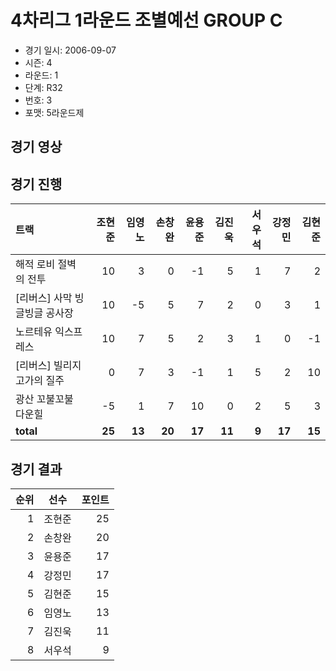 # 4차리그 1라운드 조별예선 GROUP C

- 경기 일시: 2006-09-07
- 시즌: 4
- 라운드: 1
- 단계: R32
- 번호: 3
- 포맷: 5라운드제





## 경기 영상
## 경기 진행

| 트랙 | 조현준 | 임영노 | 손창완 | 윤용준 | 김진욱 | 서우석 | 강정민 | 김현준 |
|:---|---:|---:|---:|---:|---:|---:|---:|---:|
| 해적 로비 절벽의 전투 | 10 | 3 | 0 | -1 | 5 | 1 | 7 | 2 |
| [리버스] 사막 빙글빙글 공사장 | 10 | -5 | 5 | 7 | 2 | 0 | 3 | 1 |
| 노르테유 익스프레스 | 10 | 7 | 5 | 2 | 3 | 1 | 0 | -1 |
| [리버스] 빌리지 고가의 질주 | 0 | 7 | 3 | -1 | 1 | 5 | 2 | 10 |
| 광산 꼬불꼬불 다운힐 | -5 | 1 | 7 | 10 | 0 | 2 | 5 | 3 |
| __total__ | __25__ | __13__ | __20__ | __17__ | __11__ | __9__ | __17__ | __15__ |




## 경기 결과

| 순위 | 선수 | 포인트 |
|---:|:---:|---:|
| 1 | 조현준 | 25 |
| 2 | 손창완 | 20 |
| 3 | 윤용준 | 17 |
| 4 | 강정민 | 17 |
| 5 | 김현준 | 15 |
| 6 | 임영노 | 13 |
| 7 | 김진욱 | 11 |
| 8 | 서우석 | 9 |


